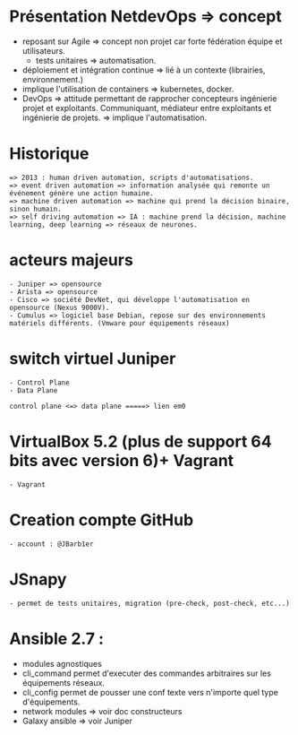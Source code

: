 # Présentation NetdevOps => concept
 - reposant sur Agile => concept non projet car forte fédération équipe et utilisateurs.
    - tests unitaires => automatisation.
 - déploiement et intégration continue => lié à un contexte (librairies, environnement.)
 - implique l'utilisation de containers => kubernetes, docker.
 - DevOps   => attitude permettant de rapprocher concepteurs ingénierie projet et exploitants. Communiquant, médiateur 
 entre exploitants et ingénierie de projets.
            => implique l'automatisation.

# Historique 
    => 2013 : human driven automation, scripts d'automatisations.
    => event driven automation => information analysée qui remonte un événement génère une action humaine.
    => machine driven automation => machine qui prend la décision binaire, sinon humain.
    => self driving automation => IA : machine prend la décision, machine learning, deep learning => réseaux de neurones.

# acteurs majeurs
    - Juniper => opensource
    - Arista => opensource
    - Cisco => société DevNet, qui développe l'automatisation en opensource (Nexus 9000V).
    - Cumulus => logiciel base Debian, repose sur des environnements matériels différents. (Vmware pour équipements réseaux)

 # switch virtuel Juniper
    - Control Plane 
    - Data Plane

    control plane <=> data plane =====> lien em0

# VirtualBox 5.2 (plus de support 64 bits avec version 6)+ Vagrant
    - Vagrant

# Creation compte GitHub
    - account : @JBarb1er

# JSnapy 
    - permet de tests unitaires, migration (pre-check, post-check, etc...)

# Ansible 2.7 :
 - modules agnostiques
 - cli_command permet d'executer des commandes arbitraires sur les équipements réseaux.
 - cli_config permet de pousser une conf texte vers n'importe quel type d'équipements.
 - network modules => voir doc constructeurs
 - Galaxy ansible => voir Juniper
